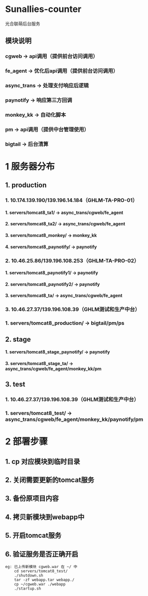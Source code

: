 # Sunallies-counter
光合联萌后台服务


## 模块说明
### cgweb -> api调用（提供前台访问调用）
### fe_agent -> 优化后api调用（提供前台访问调用）
### async_trans -> 处理支付响应后逻辑
### paynotify -> 响应第三方回调
### monkey_kk -> 自动化脚本
### pm -> api调用（提供中台管理使用）
### bigtail -> 后台清算



# 1 服务器分布
## 1. production
### 1. 10.174.139.190/139.196.14.184（GHLM-TA-PRO-01）
#### 1. servers/tomcat8_ta1/ -> async_trans/cgweb/fe_agent
#### 2. servers/tomcat8_ta2/ -> async_trans/cgweb/fe_agent
#### 3. servers/tomcat8_monkey/ -> monkey_kk
#### 4. servers/tomcat8_paynotify/ -> paynotify

### 2. 10.46.25.86/139.196.108.253（GHLM-TA-PRO-02）
#### 1. servers/tomcat8_paynotify1/ -> paynotify
#### 2. servers/tomcat8_paynotify2/ -> paynotify
#### 3. servers/tomcat8_ta/ -> async_trans/cgweb/fe_agent

### 3. 10.46.27.37/139.196.108.39（GHLM测试和生产中台）
### 1. servers/tomcat8_production/ -> bigtail/pm/ps



## 2. stage
#### 1. servers/tomcat8_stage_paynotify/ -> paynotify
#### 3. servers/tomcat8_stage_ta/ -> async_trans/cgweb/fe_agent/monkey_kk/pm



## 3. test
### 1. 10.46.27.37/139.196.108.39（GHLM测试和生产中台）
### 1. servers/tomcat8_test/ -> async_trans/cgweb/fe_agent/monkey_kk/paynotify/pm



# 2 部署步骤
## 1. cp 对应模块到临时目录 
## 2. 关闭需要更新的tomcat服务
## 3. 备份原项目内容
## 4. 拷贝新模块到webapp中
## 5. 开启tomcat服务
## 6. 验证服务是否正确开启

    eg: 已上传新模块 cgweb.war 在 ~/ 中
        cd servers/tomcat8_test/
        ./shutdown.sh
        tar -zf webapp.tar webapp./
        cp ~/cgweb.war ./webapp
        ./startup.sh

